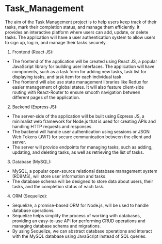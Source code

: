 # Task_Management
The aim of the Task Management project is to help users keep track of their tasks, mark their completion status, and manage them efficiently. It provides an interactive platform where users can add, update, or delete tasks. The application will have a user authentication system to allow users to sign up, log in, and manage their tasks securely.

1. Frontend (React JS):
- The frontend of the application will be created using React JS, a popular JavaScript library for building user interfaces. The application will have components, such as a task form for adding new tasks, task list for displaying tasks, and task item for each individual task.
- The frontend will also use state management libraries like Redux for easier management of global states. It will also feature client-side routing with React-Router to ensure smooth navigation between different pages of the application.

2. Backend (Express JS):
- The server-side of the application will be built using Express JS, a minimalist web framework for Node.js that is used for creating APIs and handling HTTP requests and responses.
- The backend will handle user authentication using sessions or JSON Web Tokens (JWT) for secure communication between the client and server.
- The server will provide endpoints for managing tasks, such as adding, updating, and deleting tasks, as well as retrieving the list of tasks.

3. Database (MySQL):
- MySQL, a popular open-source relational database management system (RDBMS), will store user information and tasks.
- The database schema will be designed to store data about users, their tasks, and the completion status of each task.

4. ORM (Sequelize):
- Sequelize, a promise-based ORM for Node.js, will be used to handle database operations.
- Sequelize helps simplify the process of working with databases, providing an easy-to-use API for performing CRUD operations and managing database schema and migrations.
- By using Sequelize, we can abstract database operations and interact with the MySQL database using JavaScript instead of SQL queries.

